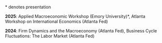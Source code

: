 
\* denotes presentation

**2025**: Applied Macroeconomic Workshop (Emory University)\*, Atlanta Workshop on International Economics (Atlanta Fed)

**2024**: Firm Dynamics and the Macroeconomy (Atlanta Fed), Business Cycle Fluctuations: The Labor Market (Atlanta Fed)